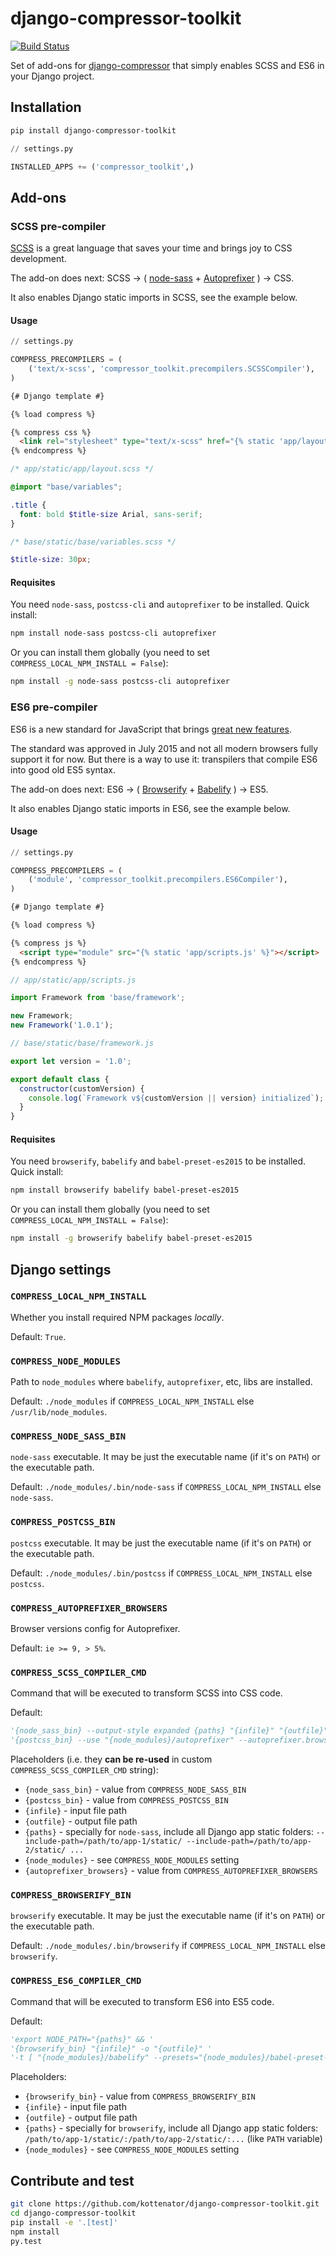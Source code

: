 # django-compressor-toolkit

[![Build Status](https://travis-ci.org/kottenator/django-compressor-toolkit.svg?branch=master)](https://travis-ci.org/kottenator/django-compressor-toolkit)

Set of add-ons for [django-compressor](https://github.com/django-compressor/django-compressor/)
that simply enables SCSS and ES6 in your Django project.

## Installation

```sh
pip install django-compressor-toolkit
```

```py
// settings.py

INSTALLED_APPS += ('compressor_toolkit',)
```

## Add-ons

### SCSS pre-compiler

[SCSS](http://sass-lang.com/) is a great language that saves your time and brings joy to CSS development.

The add-on does next:
SCSS → (
[node-sass](https://github.com/sass/node-sass) +
[Autoprefixer](https://github.com/postcss/autoprefixer)
) → CSS.

It also enables Django static imports in SCSS, see the example below.

#### Usage

```py
// settings.py

COMPRESS_PRECOMPILERS = (
    ('text/x-scss', 'compressor_toolkit.precompilers.SCSSCompiler'),
)
```

```html
{# Django template #}

{% load compress %}

{% compress css %}
  <link rel="stylesheet" type="text/x-scss" href="{% static 'app/layout.scss' %}">
{% endcompress %}
```

```scss
/* app/static/app/layout.scss */

@import "base/variables";

.title {
  font: bold $title-size Arial, sans-serif;
}
```

```scss
/* base/static/base/variables.scss */

$title-size: 30px;
```

#### Requisites

You need `node-sass`, `postcss-cli` and `autoprefixer` to be installed. Quick install:

```sh
npm install node-sass postcss-cli autoprefixer
```

Or you can install them globally (you need to set `COMPRESS_LOCAL_NPM_INSTALL = False`):

```sh
npm install -g node-sass postcss-cli autoprefixer
```

### ES6 pre-compiler

ES6 is a new standard for JavaScript that brings
[great new features](https://hacks.mozilla.org/category/es6-in-depth/).

The standard was approved in July 2015 and not all modern browsers fully support it for now.
But there is a way to use it: transpilers that compile ES6 into good old ES5 syntax.

The add-on does next:
ES6 → (
[Browserify](http://browserify.org/) +
[Babelify](https://github.com/babel/babelify)
) → ES5.

It also enables Django static imports in ES6, see the example below.

#### Usage

```py
// settings.py

COMPRESS_PRECOMPILERS = (
    ('module', 'compressor_toolkit.precompilers.ES6Compiler'),
)
```

```html
{# Django template #}

{% load compress %}

{% compress js %}
  <script type="module" src="{% static 'app/scripts.js' %}"></script>
{% endcompress %}
```

```js
// app/static/app/scripts.js

import Framework from 'base/framework';

new Framework;
new Framework('1.0.1');
```

```js
// base/static/base/framework.js

export let version = '1.0';

export default class {
  constructor(customVersion) {
    console.log(`Framework v${customVersion || version} initialized`);
  }
}
```

#### Requisites

You need `browserify`, `babelify` and `babel-preset-es2015` to be installed. Quick install:

```sh
npm install browserify babelify babel-preset-es2015
```

Or you can install them globally (you need to set `COMPRESS_LOCAL_NPM_INSTALL = False`):

```sh
npm install -g browserify babelify babel-preset-es2015
```

## Django settings

### `COMPRESS_LOCAL_NPM_INSTALL`

Whether you install required NPM packages _locally_.

Default: `True`.

### `COMPRESS_NODE_MODULES`

Path to `node_modules` where `babelify`, `autoprefixer`, etc, libs are installed.

Default: `./node_modules` if `COMPRESS_LOCAL_NPM_INSTALL` else `/usr/lib/node_modules`.

### `COMPRESS_NODE_SASS_BIN`

`node-sass` executable. It may be just the executable name (if it's on `PATH`) or the executable path.

Default: `./node_modules/.bin/node-sass` if `COMPRESS_LOCAL_NPM_INSTALL` else `node-sass`.

### `COMPRESS_POSTCSS_BIN`

`postcss` executable. It may be just the executable name (if it's on `PATH`) or the executable path.

Default: `./node_modules/.bin/postcss` if `COMPRESS_LOCAL_NPM_INSTALL` else `postcss`.

### `COMPRESS_AUTOPREFIXER_BROWSERS`

Browser versions config for Autoprefixer.

Default: `ie >= 9, > 5%`.

### `COMPRESS_SCSS_COMPILER_CMD`

Command that will be executed to transform SCSS into CSS code.

Default:

```py
'{node_sass_bin} --output-style expanded {paths} "{infile}" "{outfile}" && '
'{postcss_bin} --use "{node_modules}/autoprefixer" --autoprefixer.browsers "{autoprefixer_browsers}" -r "{outfile}"'
```

Placeholders (i.e. they **can be re-used** in custom `COMPRESS_SCSS_COMPILER_CMD` string):
- `{node_sass_bin}` - value from `COMPRESS_NODE_SASS_BIN`
- `{postcss_bin}` - value from `COMPRESS_POSTCSS_BIN`
- `{infile}` - input file path
- `{outfile}` - output file path
- `{paths}` - specially for `node-sass`, include all Django app static folders:
  `--include-path=/path/to/app-1/static/ --include-path=/path/to/app-2/static/ ...`
- `{node_modules}` - see `COMPRESS_NODE_MODULES` setting
- `{autoprefixer_browsers}` - value from `COMPRESS_AUTOPREFIXER_BROWSERS`

### `COMPRESS_BROWSERIFY_BIN`

`browserify` executable. It may be just the executable name (if it's on `PATH`) or the executable path.

Default: `./node_modules/.bin/browserify` if `COMPRESS_LOCAL_NPM_INSTALL` else `browserify`.

### `COMPRESS_ES6_COMPILER_CMD`

Command that will be executed to transform ES6 into ES5 code.

Default:

```py
'export NODE_PATH="{paths}" && '
'{browserify_bin} "{infile}" -o "{outfile}" '
'-t [ "{node_modules}/babelify" --presets="{node_modules}/babel-preset-es2015" ]'
```

Placeholders:
- `{browserify_bin}` - value from `COMPRESS_BROWSERIFY_BIN`
- `{infile}` - input file path
- `{outfile}` - output file path
- `{paths}` - specially for `browserify`, include all Django app static folders:
  `/path/to/app-1/static/:/path/to/app-2/static/:...` (like `PATH` variable)
- `{node_modules}` - see `COMPRESS_NODE_MODULES` setting

## Contribute and test

```sh
git clone https://github.com/kottenator/django-compressor-toolkit.git
cd django-compressor-toolkit
pip install -e '.[test]'
npm install
py.test
```
